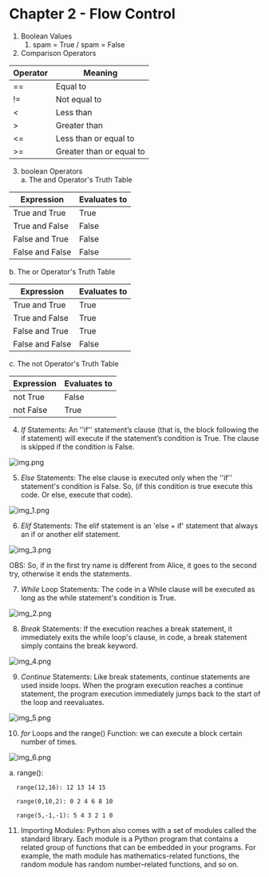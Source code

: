 # Chapter 2 - Flow Control 

1. Boolean Values 
   1. spam = True / spam = False
2. Comparison Operators 
 
| Operator | Meaning                  |
|----------|--------------------------|
| ==       | Equal to                 |
| !=       | Not equal to             |
| <        | Less than                |
| \>       | Greater than             |
| <=       | Less than or equal to    |
| \>=      | Greater than or equal to |

3. boolean Operators  
   a. The and Operator's Truth Table


| Expression      | Evaluates to |
|-----------------|--------------|
| True and True   | True         |
| True and False  | False        |
| False and True  | False        |
| False and False | False        |


   b. The or Operator's Truth Table 


| Expression      | Evaluates to |
|-----------------|--------------|
| True and True   | True         |
| True and False  | True         |
| False and True  | True         |
| False and False | False        |

  c. The not Operator's Truth Table 
  
| Expression | Evaluates to |
|-----------|--------------|
| not True  | False        |
| not False | True         |

4. *If* Statements: An ''if'' statement’s clause (that is, the block following the if statement) will
execute if the statement’s condition is True. The clause is skipped if the
condition is False.

![img.png](Photos/img.png)


5. *Else* Statements: The else clause is executed only when the ''if'' statement's condition is False. So, (if this condition is true execute this code. Or else, execute that code).

![img_1.png](Photos/img_1.png)

6. *Elif* Statements: The elif statement is an 'else + if' statement that always an if or another elif statement. 


![img_3.png](Photos/img_3.png)

OBS: So, if in the first try name is different from Alice, it goes to the second try, otherwise it ends the statements. 


7. *While* Loop Statements: The code in a While clause will be executed as long as the while statement's condition is True.

![img_2.png](Photos/img_2.png)

8. *Break* Statements: If the execution reaches a break statement, it immediately exits the while loop's clause, in code, a break statement simply contains the break keyword.

![img_4.png](Photos/img_4.png)


9. *Continue* Statements: Like break statements, continue statements are used inside loops. When the program execution reaches a continue statement, the program execution immediately jumps back to the start of the loop and reevaluates.

![img_5.png](Photos/img_5.png)

10. *for* Loops and the range() Function: we can execute a block certain number of times.

![img_6.png](Photos/img_6.png)

   a. range(): 

      range(12,16): 12 13 14 15

      range(0,10,2): 0 2 4 6 8 10   

      range(5,-1,-1): 5 4 3 2 1 0

11. Importing Modules:  Python also comes with a set of modules called the standard library. Each module is a Python program that contains a related group of functions that can be embedded in your programs. For example, the math module has mathematics-related functions, the random module has random
number–related functions, and so on.